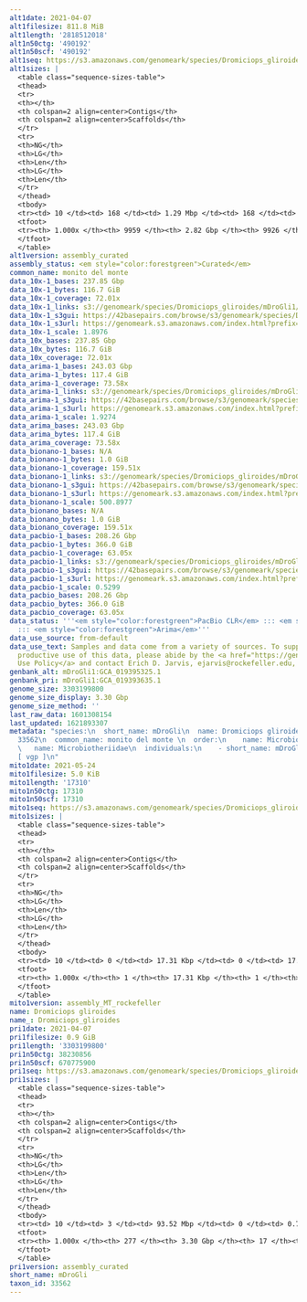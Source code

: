 ```yaml
---
alt1date: 2021-04-07
alt1filesize: 811.8 MiB
alt1length: '2818512018'
alt1n50ctg: '490192'
alt1n50scf: '490192'
alt1seq: https://s3.amazonaws.com/genomeark/species/Dromiciops_gliroides/mDroGli1/assembly_curated/mDroGli1.alt.cur.20210407.fasta.gz
alt1sizes: |
  <table class="sequence-sizes-table">
  <thead>
  <tr>
  <th></th>
  <th colspan=2 align=center>Contigs</th>
  <th colspan=2 align=center>Scaffolds</th>
  </tr>
  <tr>
  <th>NG</th>
  <th>LG</th>
  <th>Len</th>
  <th>LG</th>
  <th>Len</th>
  </tr>
  </thead>
  <tbody>
  <tr><td> 10 </td><td> 168 </td><td> 1.29 Mbp </td><td> 168 </td><td> 1.29 Mbp </td></tr><tr><td> 20 </td><td> 425 </td><td> 0.97 Mbp </td><td> 425 </td><td> 0.97 Mbp </td></tr><tr><td> 30 </td><td> 749 </td><td> 0.78 Mbp </td><td> 749 </td><td> 0.78 Mbp </td></tr><tr><td> 40 </td><td> 1156 </td><td> 0.62 Mbp </td><td> 1156 </td><td> 0.62 Mbp </td></tr><tr style="background-color:#cccccc;"><td> 50 </td><td> 1665 </td><td> 490.19 Kbp </td><td> 1665 </td><td> 490.19 Kbp </td></tr><tr><td> 60 </td><td> 2315 </td><td> 383.25 Kbp </td><td> 2315 </td><td> 383.25 Kbp </td></tr><tr><td> 70 </td><td> 3175 </td><td> 279.72 Kbp </td><td> 3175 </td><td> 279.86 Kbp </td></tr><tr><td> 80 </td><td> 4397 </td><td> 190.88 Kbp </td><td> 4395 </td><td> 190.99 Kbp </td></tr><tr><td> 90 </td><td> 6251 </td><td> 120.53 Kbp </td><td> 6246 </td><td> 120.66 Kbp </td></tr><tr><td> 100 </td><td> 9958 </td><td> 315  bp </td><td> 9925 </td><td> 2.10 Kbp </td></tr></tbody>
  <tfoot>
  <tr><th> 1.000x </th><th> 9959 </th><th> 2.82 Gbp </th><th> 9926 </th><th> 2.82 Gbp </th></tr>
  </tfoot>
  </table>
alt1version: assembly_curated
assembly_status: <em style="color:forestgreen">Curated</em>
common_name: monito del monte
data_10x-1_bases: 237.85 Gbp
data_10x-1_bytes: 116.7 GiB
data_10x-1_coverage: 72.01x
data_10x-1_links: s3://genomeark/species/Dromiciops_gliroides/mDroGli1/genomic_data/10x/<br>
data_10x-1_s3gui: https://42basepairs.com/browse/s3/genomeark/species/Dromiciops_gliroides/mDroGli1/genomic_data/10x/
data_10x-1_s3url: https://genomeark.s3.amazonaws.com/index.html?prefix=species/Dromiciops_gliroides/mDroGli1/genomic_data/10x/
data_10x-1_scale: 1.8976
data_10x_bases: 237.85 Gbp
data_10x_bytes: 116.7 GiB
data_10x_coverage: 72.01x
data_arima-1_bases: 243.03 Gbp
data_arima-1_bytes: 117.4 GiB
data_arima-1_coverage: 73.58x
data_arima-1_links: s3://genomeark/species/Dromiciops_gliroides/mDroGli1/genomic_data/arima/<br>
data_arima-1_s3gui: https://42basepairs.com/browse/s3/genomeark/species/Dromiciops_gliroides/mDroGli1/genomic_data/arima/
data_arima-1_s3url: https://genomeark.s3.amazonaws.com/index.html?prefix=species/Dromiciops_gliroides/mDroGli1/genomic_data/arima/
data_arima-1_scale: 1.9274
data_arima_bases: 243.03 Gbp
data_arima_bytes: 117.4 GiB
data_arima_coverage: 73.58x
data_bionano-1_bases: N/A
data_bionano-1_bytes: 1.0 GiB
data_bionano-1_coverage: 159.51x
data_bionano-1_links: s3://genomeark/species/Dromiciops_gliroides/mDroGli1/genomic_data/bionano/<br>
data_bionano-1_s3gui: https://42basepairs.com/browse/s3/genomeark/species/Dromiciops_gliroides/mDroGli1/genomic_data/bionano/
data_bionano-1_s3url: https://genomeark.s3.amazonaws.com/index.html?prefix=species/Dromiciops_gliroides/mDroGli1/genomic_data/bionano/
data_bionano-1_scale: 500.8977
data_bionano_bases: N/A
data_bionano_bytes: 1.0 GiB
data_bionano_coverage: 159.51x
data_pacbio-1_bases: 208.26 Gbp
data_pacbio-1_bytes: 366.0 GiB
data_pacbio-1_coverage: 63.05x
data_pacbio-1_links: s3://genomeark/species/Dromiciops_gliroides/mDroGli1/genomic_data/pacbio/<br>
data_pacbio-1_s3gui: https://42basepairs.com/browse/s3/genomeark/species/Dromiciops_gliroides/mDroGli1/genomic_data/pacbio/
data_pacbio-1_s3url: https://genomeark.s3.amazonaws.com/index.html?prefix=species/Dromiciops_gliroides/mDroGli1/genomic_data/pacbio/
data_pacbio-1_scale: 0.5299
data_pacbio_bases: 208.26 Gbp
data_pacbio_bytes: 366.0 GiB
data_pacbio_coverage: 63.05x
data_status: '''<em style="color:forestgreen">PacBio CLR</em> ::: <em style="color:forestgreen">10x</em>
  ::: <em style="color:forestgreen">Arima</em>'''
data_use_source: from-default
data_use_text: Samples and data come from a variety of sources. To support fair and
  productive use of this data, please abide by the <a href="https://genome10k.soe.ucsc.edu/data-use-policies/">Data
  Use Policy</a> and contact Erich D. Jarvis, ejarvis@rockefeller.edu, with any questions.
genbank_alt: mDroGli1:GCA_019395325.1
genbank_pri: mDroGli1:GCA_019393635.1
genome_size: 3303199800
genome_size_display: 3.30 Gbp
genome_size_method: ''
last_raw_data: 1601308154
last_updated: 1621893307
metadata: "species:\n  short_name: mDroGli\n  name: Dromiciops gliroides\n  taxon_id:
  33562\n  common_name: monito del monte \n  order:\n    name: Microbiotheria\n  family:\n
  \   name: Microbiotheriidae\n  individuals:\n    - short_name: mDroGli1\n  project:
  [ vgp ]\n"
mito1date: 2021-05-24
mito1filesize: 5.0 KiB
mito1length: '17310'
mito1n50ctg: 17310
mito1n50scf: 17310
mito1seq: https://s3.amazonaws.com/genomeark/species/Dromiciops_gliroides/mDroGli1/assembly_MT_rockefeller/mDroGli1.MT.20210524.fasta.gz
mito1sizes: |
  <table class="sequence-sizes-table">
  <thead>
  <tr>
  <th></th>
  <th colspan=2 align=center>Contigs</th>
  <th colspan=2 align=center>Scaffolds</th>
  </tr>
  <tr>
  <th>NG</th>
  <th>LG</th>
  <th>Len</th>
  <th>LG</th>
  <th>Len</th>
  </tr>
  </thead>
  <tbody>
  <tr><td> 10 </td><td> 0 </td><td> 17.31 Kbp </td><td> 0 </td><td> 17.31 Kbp </td></tr><tr><td> 20 </td><td> 0 </td><td> 17.31 Kbp </td><td> 0 </td><td> 17.31 Kbp </td></tr><tr><td> 30 </td><td> 0 </td><td> 17.31 Kbp </td><td> 0 </td><td> 17.31 Kbp </td></tr><tr><td> 40 </td><td> 0 </td><td> 17.31 Kbp </td><td> 0 </td><td> 17.31 Kbp </td></tr><tr style="background-color:#cccccc;"><td> 50 </td><td> 0 </td><td style="background-color:#ff8888;"> 17.31 Kbp </td><td> 0 </td><td style="background-color:#ff8888;"> 17.31 Kbp </td></tr><tr><td> 60 </td><td> 0 </td><td> 17.31 Kbp </td><td> 0 </td><td> 17.31 Kbp </td></tr><tr><td> 70 </td><td> 0 </td><td> 17.31 Kbp </td><td> 0 </td><td> 17.31 Kbp </td></tr><tr><td> 80 </td><td> 0 </td><td> 17.31 Kbp </td><td> 0 </td><td> 17.31 Kbp </td></tr><tr><td> 90 </td><td> 0 </td><td> 17.31 Kbp </td><td> 0 </td><td> 17.31 Kbp </td></tr><tr><td> 100 </td><td> 0 </td><td> 17.31 Kbp </td><td> 0 </td><td> 17.31 Kbp </td></tr></tbody>
  <tfoot>
  <tr><th> 1.000x </th><th> 1 </th><th> 17.31 Kbp </th><th> 1 </th><th> 17.31 Kbp </th></tr>
  </tfoot>
  </table>
mito1version: assembly_MT_rockefeller
name: Dromiciops gliroides
name_: Dromiciops_gliroides
pri1date: 2021-04-07
pri1filesize: 0.9 GiB
pri1length: '3303199800'
pri1n50ctg: 38230856
pri1n50scf: 670775900
pri1seq: https://s3.amazonaws.com/genomeark/species/Dromiciops_gliroides/mDroGli1/assembly_curated/mDroGli1.pri.cur.20210407.fasta.gz
pri1sizes: |
  <table class="sequence-sizes-table">
  <thead>
  <tr>
  <th></th>
  <th colspan=2 align=center>Contigs</th>
  <th colspan=2 align=center>Scaffolds</th>
  </tr>
  <tr>
  <th>NG</th>
  <th>LG</th>
  <th>Len</th>
  <th>LG</th>
  <th>Len</th>
  </tr>
  </thead>
  <tbody>
  <tr><td> 10 </td><td> 3 </td><td> 93.52 Mbp </td><td> 0 </td><td> 0.76 Gbp </td></tr><tr><td> 20 </td><td> 6 </td><td> 66.17 Mbp </td><td> 0 </td><td> 0.76 Gbp </td></tr><tr><td> 30 </td><td> 12 </td><td> 54.28 Mbp </td><td> 1 </td><td> 0.70 Gbp </td></tr><tr><td> 40 </td><td> 18 </td><td> 47.23 Mbp </td><td> 1 </td><td> 0.70 Gbp </td></tr><tr style="background-color:#cccccc;"><td> 50 </td><td> 26 </td><td style="background-color:#88ff88;"> 38.23 Mbp </td><td> 2 </td><td style="background-color:#88ff88;"> 0.67 Gbp </td></tr><tr><td> 60 </td><td> 35 </td><td> 30.77 Mbp </td><td> 2 </td><td> 0.67 Gbp </td></tr><tr><td> 70 </td><td> 47 </td><td> 24.95 Mbp </td><td> 3 </td><td> 497.00 Mbp </td></tr><tr><td> 80 </td><td> 62 </td><td> 17.30 Mbp </td><td> 4 </td><td> 303.35 Mbp </td></tr><tr><td> 90 </td><td> 87 </td><td> 9.89 Mbp </td><td> 5 </td><td> 280.58 Mbp </td></tr><tr><td> 100 </td><td> 276 </td><td> 162  bp </td><td> 16 </td><td> 6.36 Kbp </td></tr></tbody>
  <tfoot>
  <tr><th> 1.000x </th><th> 277 </th><th> 3.30 Gbp </th><th> 17 </th><th> 3.30 Gbp </th></tr>
  </tfoot>
  </table>
pri1version: assembly_curated
short_name: mDroGli
taxon_id: 33562
---
```

